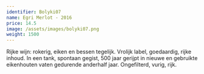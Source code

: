 ```yaml
---
identifier: Bolyki07
name: Egri Merlot - 2016
price: 14.5
image: /assets/images/bolyki07.png
weight: 1500
---
```

Rijke wijn: rokerig, eiken en bessen tegelijk. Vrolijk label, goedaardig, rijke inhoud. In
een tank, spontaan gegist, 500 jaar gerijpt in nieuwe en gebruikte eikenhouten vaten
gedurende anderhalf jaar. Ongefilterd, vurig, rijk.
